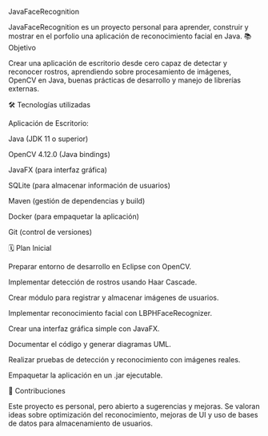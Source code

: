 JavaFaceRecognition

JavaFaceRecognition es un proyecto personal para aprender, construir y mostrar en el porfolio una aplicación de reconocimiento facial en Java.
📚 Objetivo

Crear una aplicación de escritorio desde cero capaz de detectar y reconocer rostros, aprendiendo sobre procesamiento de imágenes, OpenCV en Java, buenas prácticas de desarrollo y manejo de librerías externas.

🛠️ Tecnologías utilizadas

Aplicación de Escritorio:

Java (JDK 11 o superior)

OpenCV 4.12.0 (Java bindings)

JavaFX (para interfaz gráfica)

SQLite (para almacenar información de usuarios)

Maven (gestión de dependencias y build)

Docker (para empaquetar la aplicación)

Git (control de versiones)


🗓️ Plan Inicial

Preparar entorno de desarrollo en Eclipse con OpenCV.

Implementar detección de rostros usando Haar Cascade.

Crear módulo para registrar y almacenar imágenes de usuarios.

Implementar reconocimiento facial con LBPHFaceRecognizer.

Crear una interfaz gráfica simple con JavaFX.

Documentar el código y generar diagramas UML.

Realizar pruebas de detección y reconocimiento con imágenes reales.

Empaquetar la aplicación en un .jar ejecutable.

🤝 Contribuciones

Este proyecto es personal, pero abierto a sugerencias y mejoras.
Se valoran ideas sobre optimización del reconocimiento, mejoras de UI y uso de bases de datos para almacenamiento de usuarios.
